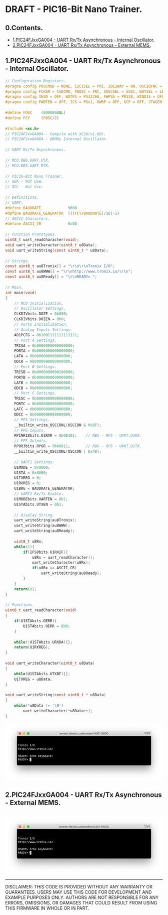 # DRAFT - PIC16-Bit Nano Trainer.

## 0.Contents.

- [1.PIC24FJxxGA004 - UART Rx/Tx Asynchronous - Internal Oscillator.](#)
- [2.PIC24FJxxGA004 - UART Rx/Tx Asynchronous - External MEMS.](#)

## 1.PIC24FJxxGA004 - UART Rx/Tx Asynchronous - Internal Oscillator.

```c
// Configuration Registers.
#pragma config POSCMOD = NONE, I2C1SEL = PRI, IOL1WAY = ON, OSCIOFNC = OFF
#pragma config FCKSM = CSDCMD, FNOSC = FRC, SOSCSEL = SOSC, WUTSEL = LEG
#pragma config IESO = OFF, WDTPS = PS32768, FWPSA = PR128, WINDIS = OFF
#pragma config FWDTEN = OFF, ICS = PGx1, GWRP = OFF, GCP = OFF, JTAGEN = OFF

#define FOSC    (8000000UL)
#define FCY     (FOSC/2)

#include <xc.h>
// PIC24FJxxGA004 - Compile with XC16(v1.60).
// PIC24FJxxGA004 - @8MHz Internal Oscillator.

// UART Rx/Tx Asynchronous.

// MCU.RB6.UART.UTX.
// MCU.RB5.UART.RTX.

// PIC16-Bit Nano Trainer.
// SDA - Not Use.
// SCL - Not Use.

// Definitions.
// UART.
#define BAUDRATE            9600
#define BAUDRATE_GENERATOR  (((FCY/BAUDRATE)/16)-1)
// ASCII Characters.
#define ASCII_CR            0x0D

// Function Prototypes.
uint8_t uart_readCharacter(void);
void uart_writeCharacter(uint8_t u8Data);
void uart_writeString(const uint8_t * u8Data);

// Strings.
const uint8_t au8Tronix[] = "\r\n\r\nTronix I/O";
const uint8_t au8WWW[] = "\r\nhttp://www.tronix.io/\r\n";
const uint8_t au8Ready[] = "\r\nREADY> ";

// Main.
int main(void)
{
    // MCU Initialization.
    // Oscillator Settings.
    CLKDIVbits.DOZE = 0b000;
    CLKDIVbits.DOZEN = 0b0;
    // Ports Initialization.
    // Analog Inputs Settings.
    AD1PCFG = 0b1001111111111111;
    // Port A Settings.
    TRISA = 0b0000000000000000;
    PORTA = 0b0000000000000000;
    LATA = 0b0000000000000000;
    ODCA = 0b0000000000000000;
    // Port B Settings.
    TRISB = 0b0000000000100000;
    PORTB = 0b0000000000000000;
    LATB = 0b0000000000000000;
    ODCB = 0b0000000000000000;
    // Port C Settings.
    TRISC = 0b0000000000000000;
    PORTC = 0b0000000000000000;
    LATC = 0b0000000000000000;
    ODCC = 0b0000000000000000;
    // PPS Settings.
    __builtin_write_OSCCONL(OSCCON & 0xBF);
    // PPS Inputs.
    RPINR18bits.U1RXR = 0b00101;    // RB5 - RP5 - UART.U1RX.
    // PPS Outputs.
    RPOR3bits.RP6R = 0b00011;       // RB6 - RP6 - UART.U1TX.
    __builtin_write_OSCCONL(OSCCON | 0x40);

    // UART1 Settings.
    U1MODE = 0x0000;
    U1STA = 0x0000;
    U1TXREG = 0;
    U1RXREG = 0;
    U1BRG = BAUDRATE_GENERATOR;
    // UART1 Rx/Tx Enable.
    U1MODEbits.UARTEN = 0b1;
    U1STAbits.UTXEN = 0b1;

    // Display String.
    uart_writeString(au8Tronix);
    uart_writeString(au8WWW);
    uart_writeString(au8Ready);

    uint8_t u8Rx;
    while(1){
        if(IFS0bits.U1RXIF){
            u8Rx = uart_readCharacter();
            uart_writeCharacter(u8Rx);
            if(u8Rx == ASCII_CR)
                uart_writeString(au8Ready);
        }
    }
    return(0);
}

// Functions.
uint8_t uart_readCharacter(void)
{
    if(U1STAbits.OERR){
        U1STAbits.OERR = 0b0;
    }

    while(!U1STAbits.URXDA){};
    return(U1RXREG);
}

void uart_writeCharacter(uint8_t u8Data)
{
    while(U1STAbits.UTXBF){};
    U1TXREG = u8Data;
}

void uart_writeString(const uint8_t * u8Data)
{
    while(*u8Data != '\0')
        uart_writeCharacter(*u8Data++);
}
```

<p align="center"><img alt=="UART" src="./pics/uart9600.png"></p>

## 2.PIC24FJxxGA004 - UART Rx/Tx Asynchronous - External MEMS.

```c

```

<p align="center"><img alt=="UART" src="./pics/uart19200.png"></p>

---
DISCLAIMER: THIS CODE IS PROVIDED WITHOUT ANY WARRANTY OR GUARANTEES.
USERS MAY USE THIS CODE FOR DEVELOPMENT AND EXAMPLE PURPOSES ONLY.
AUTHORS ARE NOT RESPONSIBLE FOR ANY ERRORS, OMISSIONS, OR DAMAGES THAT COULD
RESULT FROM USING THIS FIRMWARE IN WHOLE OR IN PART.